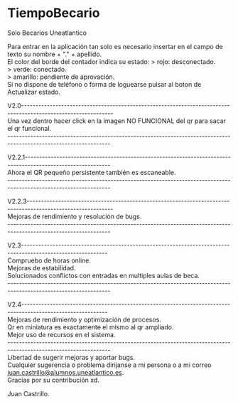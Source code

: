 # TiempoBecario <br />
Solo Becarios Uneatlantico <br />

Para entrar en la aplicación tan solo es necesario insertar en el campo de texto su nombre + "." + apellido.<br />
El color del borde del contador indica su estado: > rojo: desconectado. <br />
                                                  > verde: conectado. <br />
                                                  > amarillo: pendiente de aprovación. <br />
Si no dispone de teléfono o forma de loguearse pulsar al boton de Actualizar estado. <br />

V2.0-------------------------------------------------------------------------------------------------------------- <br />
Una vez dentro hacer click en la imagen NO FUNCIONAL del qr para sacar el qr funcional. <br />
------------------------------------------------------------------------------------------------------------------ <br />


V2.2.1------------------------------------------------------------------------------------------------------------ <br />
Ahora el QR pequeño persistente también es escaneable. <br />
------------------------------------------------------------------------------------------------------------------ <br />


V2.2.3------------------------------------------------------------------------------------------------------------ <br />
Mejoras de rendimiento y resolución de bugs. <br />
------------------------------------------------------------------------------------------------------------------ <br />


V2.3------------------------------------------------------------------------------------------------------------ <br />
Compruebo de horas online. <br />
Mejoras de estabilidad. <br />
Solucionados conflictos con entradas en multiples aulas de beca. <br />
------------------------------------------------------------------------------------------------------------------ <br />


V2.4------------------------------------------------------------------------------------------------------------ <br />
Mejoras de rendimiento y optimización de procesos. <br />
Qr en miniatura es exactamente el mismo al qr ampliado.  <br />
Mejor uso de recursos en el sistema. <br />
------------------------------------------------------------------------------------------------------------------ <br />
Libertad de sugerir mejoras y aportar bugs.<br />
Cualquier sugerencia o problema dirijanse a mi persona o a mi correo juan.castrillo@alumnos.uneatlantico.es. <br />
Gracias por su contribución xd. <br />

Juan Castrillo. <br />
